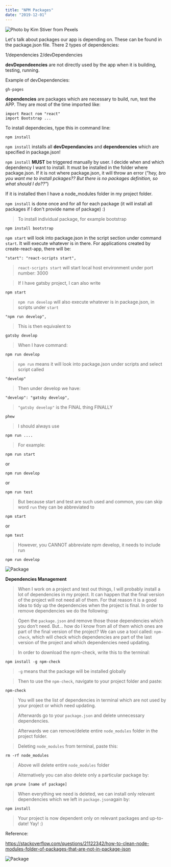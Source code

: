 ```yaml
---
title: "NPM Packages"
date: "2019-12-01"
---
```


![](https://i.imgur.com/xa1x0Gq.jpg "Photo by Kim Stiver from Pexels")

Let's talk about packages our app is depending on. These can be found in the package.json file. There 2 types of dependencies:

1/dependencies
2/devDependencies

**devDependeencies** are not directly used by the app when it is building, testing, running. 

Example of devDependencies:
```
gh-pages
```

**dependencies** are packages which are necessary to build, run, test the APP. They are most of the time imported like: 
```
import React rom "react"
import Bootstrap ...
```

To install dependecies, type this in command line:
```
npm install
```

<code>npm install</code> installs all **devDependancies** and **dependeencies** which are specified in package.json!

<code>npm install</code> **MUST** be triggered manually by user. I decide when and which dependency I want to install. It must be installed in the folder where package.json. If it is not where package.json, it will throw an error (*"hey, bro you want me to install pckages?? But there is no packages definition, so what should I do??"*)

If it is installed then I have a node_modules folder in my project folder.

<code>npm install</code> is done once and for all for each package (it will install all packages if I don't provide name of package) :)

> To install individual package, for example bootstrap
```
npm install bootstrap
```

<code>npm start</code> will look into package.json in the script section under command <code>start</code>. It will execute whatever is in there. For applications created by create-react-app, there will be:
```
"start": "react-scripts start",
```

><code>react-scripts start</code> will start local host environment under port number: 3000

> If I have gatsby project, I can also write
```
npm start
```

> <code>npm run develop</code> will also execute whatever is in package.json, in scripts under <code>start</code>
```
"npm run develop",
```

> This is then equivalent to
```
gatsby develop
```

> When I have command:
```
npm run develop
```

> <code>npm run</code> means it will look into package.json under scripts and select script called
```
"develop"
```

> Then under develop we have:
```
"develop": "gatsby develop",
```

> <code>"gatsby develop"</code> is the FINAL thing FINALLY
```
phew
```

> I should always use 
```
npm run ....
```

> For example:
```
npm run start
```

or
```
npm run develop
```

or 
```
npm run test
```

> But because start and test are such used and common, you can skip word <code>run</code> they can be abbreviated to
```
npm start
```

or
```
npm test
```

> However, you CANNOT abbreviate npm develop, it needs to include run
```
npm run develop
```

![Package](https://i.imgur.com/G6XuINT.jpg "Photo by Pixabay from Pexels")

**Dependencies Management**

> When I work on a project and test out things, I will probably install a lot of dependencies in my project. It can happen that the final version of the project will not need all of them. For that reason it is a good idea to tidy up the dependencies when the project is final. In order to remove dependencies we do the following:

> Open the <code>package.json</code> and remove those those dependencies which you don’t need. But... how do I know from all of them which ones are part of the final version of the project? We can use a tool called: <code>npm-check</code>, which will check which dependencies are part of the last  version of the project and which dependencies need updating. 

> In order to download the npm-check, write this to the terminal:
```
npm install -g npm-check
```

> <code>-g</code> means that the package will be installed globally

> Then to use the <code>npm-check</code>, navigate to your project folder and paste:
```
npm-check
```

> You will see the list of dependencies in terminal which are not used by your project or which need updating.

> Afterwards go to your <code>package.json</code> and delete unnecessary dependencies.

> Afterwards we can remove/delete entire <code>node_modules</code> folder in the project folder. 

> Deleting <code>node_modules</code> from terminal, paste this:
```
rm -rf node_modules
```
> Above will delete entire <code>node_modules</code> folder

> Alternatively you can also delete only a particular package by:
```
npm prune [name of package]
```

> When everything we need is deleted, we can install only relevant dependencies which we left in <code>package.json</code>again by:
```
npm install
```

> Your project is now dependent only on relevant packages and up-to-date! Yay! :)

Reference:

https://stackoverflow.com/questions/21122342/how-to-clean-node-modules-folder-of-packages-that-are-not-in-package-json

![Package](https://i.imgur.com/Y5egUqF.jpg "Photo by freestocks.org from Pexels")